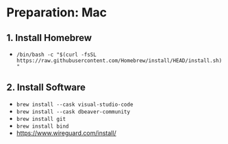 # Preparation: Mac

## 1. Install Homebrew

- `/bin/bash -c "$(curl -fsSL https://raw.githubusercontent.com/Homebrew/install/HEAD/install.sh)"`

## 2. Install Software

- `brew install --cask visual-studio-code`
- `brew install --cask dbeaver-community`
- `brew install git`
- `brew install bind`
- https://www.wireguard.com/install/
